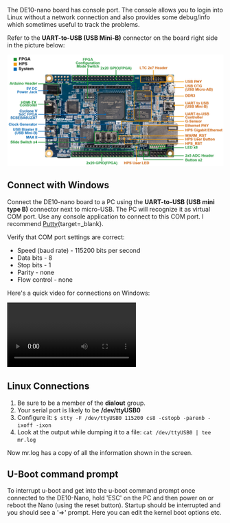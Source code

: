 The DE10-nano board has console port. The console allows you to login into Linux without a network connection and also provides some debug/info which sometimes useful to track the problems.

Refer to the **UART-to-USB (USB Mini-B)** connector on the board right side in the picture below:

![UART port location](img/layout_top.jpg)

## Connect with Windows
Connect the DE10-nano board to a PC using the **UART-to-USB (USB mini type B)** connector next to micro-USB. The PC will recognize it as virtual COM port. Use any console application to connect to this COM port. I recommend [Putty](https://www.chiark.greenend.org.uk/~sgtatham/putty/latest.html){target=_blank}.

Verify that COM port settings are correct:

* Speed (baud rate) - 115200 bits per second
* Data bits - 8
* Stop bits - 1
* Parity - none
* Flow control - none

Here's a quick video for connections on Windows:

![type:video](videos/console-connection.mp4)

## Linux Connections

1. Be sure to be a member of the **dialout** group.
2. Your serial port is likely to be **/dev/ttyUSB0**
3. Configure it: `$ stty -F /dev/ttyUSB0 115200 cs8 -cstopb -parenb -ixoff -ixon`
4. Look at the output while dumping it to a file: `cat /dev/ttyUSB0 | tee mr.log`

Now mr.log has a copy of all the information shown in the screen.

## U-Boot command prompt

To interrupt u-boot and get into the u-boot command prompt once connected to the DE10-Nano, hold 'ESC' on the PC and then power on or reboot the Nano (using the reset button). Startup should be interrupted and you should see a '=>' prompt. Here you can edit the kernel boot options etc.
